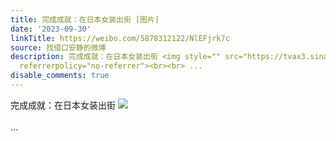 ```yaml
---
title: 完成成就：在日本女装出街 [图片]
date: '2023-09-30'
linkTitle: https://weibo.com/5878312122/NlEFjrk7c
source: 找借口安静的微博
description: 完成成就：在日本女装出街 <img style="" src="https://tvax3.sinaimg.cn/large/006pONvQgy1hiedwk2y1yj30u01hctou.jpg"
  referrerpolicy="no-referrer"><br><br> ...
disable_comments: true
---
```

完成成就：在日本女装出街 <img style="" src="https://tvax3.sinaimg.cn/large/006pONvQgy1hiedwk2y1yj30u01hctou.jpg" referrerpolicy="no-referrer"><br><br> ...